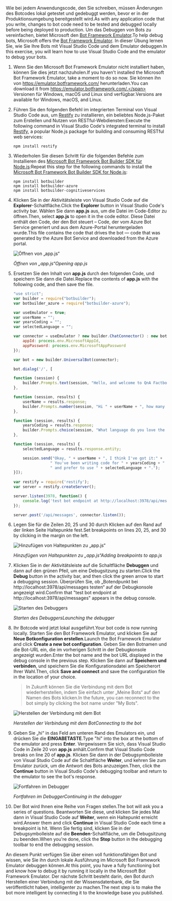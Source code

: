 <span data-ttu-id="59a98-101">Wie bei jedem Anwendungscode, den Sie schreiben, müssen Änderungen des Botcodes lokal getestet und gedebuggt werden, bevor er in der Produktionsumgebung bereitgestellt wird.</span><span class="sxs-lookup"><span data-stu-id="59a98-101">As with any application code that you write, changes to bot code need to be tested and debugged locally before being deployed to production.</span></span> <span data-ttu-id="59a98-102">Um das Debuggen von Bots zu vereinfachen, bietet Microsoft den [Bot Framework Emulator](https://emulator.botframework.com/).</span><span class="sxs-lookup"><span data-stu-id="59a98-102">To help debug bots, Microsoft offers the [Bot Framework Emulator](https://emulator.botframework.com/).</span></span> <span data-ttu-id="59a98-103">In dieser Übung lernen Sie, wie Sie Ihre Bots mit Visual Studio Code und dem Emulator debuggen.</span><span class="sxs-lookup"><span data-stu-id="59a98-103">In this exercise, you will learn how to use Visual Studio Code and the emulator to debug your bots.</span></span>

1. <span data-ttu-id="59a98-104">Wenn Sie den Microsoft Bot Framework Emulator nicht installiert haben, können Sie dies jetzt nachzuholen.</span><span class="sxs-lookup"><span data-stu-id="59a98-104">If you haven't installed the Microsoft Bot Framework Emulator, take a moment to do so now.</span></span> <span data-ttu-id="59a98-105">Sie können ihn von https://emulator.botframework.com/ herunterladen.</span><span class="sxs-lookup"><span data-stu-id="59a98-105">You can download it from https://emulator.botframework.com/.</span></span> <span data-ttu-id="59a98-106">Versionen für Windows, macOS und Linux sind verfügbar.</span><span class="sxs-lookup"><span data-stu-id="59a98-106">Versions are available for Windows, macOS, and Linux.</span></span>

1. <span data-ttu-id="59a98-107">Führen Sie den folgenden Befehl im integrierten Terminal von Visual Studio Code aus, um [Restify](http://restify.com/) zu installieren, ein beliebtes Node.js-Paket zum Erstellen und Nutzen von RESTful-Webdiensten:</span><span class="sxs-lookup"><span data-stu-id="59a98-107">Execute the following command in Visual Studio Code's integrated terminal to install [Restify](http://restify.com/), a popular Node.js package for building and consuming RESTful web services:</span></span>

    ```
    npm install restify
    ```

1. <span data-ttu-id="59a98-108">Wiederholen Sie diesen Schritt für die folgenden Befehle zum Installieren des [Microsoft Bot Framework Bot Builder SDK für Node.js](https://docs.microsoft.com/bot-framework/nodejs/bot-builder-nodejs-quickstart):</span><span class="sxs-lookup"><span data-stu-id="59a98-108">Repeat this step for the following commands to install the [Microsoft Bot Framework Bot Builder SDK for Node.js](https://docs.microsoft.com/bot-framework/nodejs/bot-builder-nodejs-quickstart):</span></span>

    ```
    npm install botbuilder
    npm install botbuilder-azure
    npm install botbuilder-cognitiveservices
    ```

1. <span data-ttu-id="59a98-109">Klicken Sie in der Aktivitätsleiste von Visual Studio Code auf die **Explorer**-Schaltfläche.</span><span class="sxs-lookup"><span data-stu-id="59a98-109">Click the **Explorer** button in Visual Studio Code's activity bar.</span></span> <span data-ttu-id="59a98-110">Wählen Sie dann **app.js** aus, um die Datei im Code-Editor zu öffnen.</span><span class="sxs-lookup"><span data-stu-id="59a98-110">Then, select **app.js** to open it in the code editor.</span></span> <span data-ttu-id="59a98-111">Diese Datei enthält den Code, der den Bot steuert – Code, der vom Azure Bot Service generiert und aus dem Azure-Portal heruntergeladen wurde.</span><span class="sxs-lookup"><span data-stu-id="59a98-111">This file contains the code that drives the bot — code that was generated by the Azure Bot Service and downloaded from the Azure portal.</span></span>

    ![Öffnen von „app.js“](../images/vs-select-index-js.png)

    <span data-ttu-id="59a98-113">_Öffnen von „app.js“_</span><span class="sxs-lookup"><span data-stu-id="59a98-113">_Opening app.js_</span></span> 

1. <span data-ttu-id="59a98-114">Ersetzen Sie den Inhalt von **app.js** durch den folgenden Code, und speichern Sie dann die Datei.</span><span class="sxs-lookup"><span data-stu-id="59a98-114">Replace the contents of **app.js** with the following code, and then save the file.</span></span>

    ```JavaScript
    "use strict";
    var builder = require("botbuilder");
    var botbuilder_azure = require("botbuilder-azure");
    
    var useEmulator = true; 
    var userName = ""; 
    var yearsCoding = ""; 
    var selectedLanguage = "";
    
    var connector = useEmulator ? new builder.ChatConnector() : new botbuilder_azure.BotServiceConnector({
        appId: process.env.MicrosoftAppId,
        appPassword: process.env.MicrosoftAppPassword      
    });
    
    var bot = new builder.UniversalBot(connector);
    
    bot.dialog('/', [
    
    function (session) {
        builder.Prompts.text(session, "Hello, and welcome to QnA Factbot! What's your name?");
    },
    
    function (session, results) {
        userName = results.response;
        builder.Prompts.number(session, "Hi " + userName + ", how many years have you been writing code?"); 
    },
    
    function (session, results) {
        yearsCoding = results.response;
        builder.Prompts.choice(session, "What language do you love the most?", ["C#", "Python", "Node.js", "Visual FoxPro"]);
    },
    
    function (session, results) {
        selectedLanguage = results.response.entity;   
    
        session.send("Okay, " + userName + ", I think I've got it:" +
                    " You've been writing code for " + yearsCoding + " years," +
                    " and prefer to use " + selectedLanguage + ".");
    }]);
     
    var restify = require('restify');
    var server = restify.createServer();

    server.listen(3978, function() {
        console.log('test bot endpoint at http://localhost:3978/api/messages');
    });

    server.post('/api/messages', connector.listen());    
    ```

1. <span data-ttu-id="59a98-115">Legen Sie für die Zeilen 20, 25 und 30 durch Klicken auf den Rand auf der linken Seite Haltepunkte fest.</span><span class="sxs-lookup"><span data-stu-id="59a98-115">Set breakpoints on lines 20, 25, and 30 by clicking in the margin on the left.</span></span>
 
    ![Hinzufügen von Haltepunkten zu „app.js“](../images/vs-add-breakpoints.png)

    <span data-ttu-id="59a98-117">_Hinzufügen von Haltepunkten zu „app.js“_</span><span class="sxs-lookup"><span data-stu-id="59a98-117">_Adding breakpoints to app.js_</span></span> 

1. <span data-ttu-id="59a98-118">Klicken Sie in der Aktivitätsleiste auf die Schaltfläche **Debuggen** und dann auf den grünen Pfeil, um eine Debugsitzung zu starten.</span><span class="sxs-lookup"><span data-stu-id="59a98-118">Click the **Debug** button in the activity bar, and then click the green arrow to start a debugging session.</span></span> <span data-ttu-id="59a98-119">Überprüfen Sie, ob „Botendpunkt bei http://localhost:3978/api/messages testen“ auf der Debugkonsole angezeigt wird.</span><span class="sxs-lookup"><span data-stu-id="59a98-119">Confirm that "test bot endpoint at http://localhost:3978/api/messages" appears in the debug console.</span></span>
 
    ![Starten des Debuggers](../images/vs-launch-debugger.png)

    <span data-ttu-id="59a98-121">_Starten des Debuggers_</span><span class="sxs-lookup"><span data-stu-id="59a98-121">_Launching the debugger_</span></span> 

1. <span data-ttu-id="59a98-122">Ihr Botcode wird jetzt lokal ausgeführt.</span><span class="sxs-lookup"><span data-stu-id="59a98-122">Your bot code is now running locally.</span></span> <span data-ttu-id="59a98-123">Starten Sie den Bot Framework Emulator, und klicken Sie auf **Neue Botkonfiguration erstellen**.</span><span class="sxs-lookup"><span data-stu-id="59a98-123">Launch the Bot Framework Emulator and click **Create a new bot configuration**.</span></span> <span data-ttu-id="59a98-124">Geben Sie den Botnamen und die Bot-URL ein, die im vorherigen Schritt in der Debugkonsole angezeigt wurden.</span><span class="sxs-lookup"><span data-stu-id="59a98-124">Enter the bot name and the bot URL displayed in the debug console in the previous step.</span></span> <span data-ttu-id="59a98-125">Klicken Sie dann auf **Speichern und verbinden**, und speichern Sie die Konfigurationsdatei am Speicherort Ihrer Wahl.</span><span class="sxs-lookup"><span data-stu-id="59a98-125">Then, click **Save and connect** and save the configuration file in the location of your choice.</span></span>

    > <span data-ttu-id="59a98-126">In Zukunft können Sie die Verbindung mit dem Bot wiederherstellen, indem Sie einfach unter „Meine Bots“ auf den Namen des Bots klicken.</span><span class="sxs-lookup"><span data-stu-id="59a98-126">In the future, you can reconnect to the bot simply by clicking the bot name under "My Bots".</span></span>

    ![Herstellen der Verbindung mit dem Bot](../images/new-bot-configuration.png)

    <span data-ttu-id="59a98-128">_Herstellen der Verbindung mit dem Bot_</span><span class="sxs-lookup"><span data-stu-id="59a98-128">_Connecting to the bot_</span></span> 

1. <span data-ttu-id="59a98-129">Geben Sie „hi“ in das Feld am unteren Rand des Emulators ein, und drücken Sie die **EINGABETASTE**.</span><span class="sxs-lookup"><span data-stu-id="59a98-129">Type "hi" into the box at the bottom of the emulator and press **Enter**.</span></span> <span data-ttu-id="59a98-130">Vergewissern Sie sich, dass Visual Studio Code in Zeile 20 von **app.js** anhält.</span><span class="sxs-lookup"><span data-stu-id="59a98-130">Confirm that Visual Studio Code breaks on line 20 of **app.js**.</span></span> <span data-ttu-id="59a98-131">Klicken Sie dann in der Debugsymbolleiste von Visual Studio Code auf die Schaltfläche **Weiter**, und kehren Sie zum Emulator zurück, um die Antwort des Bots anzuzeigen.</span><span class="sxs-lookup"><span data-stu-id="59a98-131">Then, click the **Continue** button in Visual Studio Code's debugging toolbar and return to the emulator to see the bot's response.</span></span>
 
    ![Fortfahren im Debugger](../images/continue-debugging.png)

    <span data-ttu-id="59a98-133">_Fortfahren im Debugger_</span><span class="sxs-lookup"><span data-stu-id="59a98-133">_Continuing in the debugger_</span></span> 

1. <span data-ttu-id="59a98-134">Der Bot wird Ihnen eine Reihe von Fragen stellen.</span><span class="sxs-lookup"><span data-stu-id="59a98-134">The bot will ask you a series of questions.</span></span> <span data-ttu-id="59a98-135">Beantworten Sie diese, und klicken Sie jedes Mal dann in Visual Studio Code auf **Weiter**, wenn ein Haltepunkt erreicht wird.</span><span class="sxs-lookup"><span data-stu-id="59a98-135">Answer them and click **Continue** in Visual Studio Code each time a breakpoint is hit.</span></span> <span data-ttu-id="59a98-136">Wenn Sie fertig sind, klicken Sie in der Debugsymbolleiste auf die **Beenden**-Schaltfläche, um die Debugsitzung zu beenden.</span><span class="sxs-lookup"><span data-stu-id="59a98-136">When you're done, click the **Stop** button in the debugging toolbar to end the debugging session.</span></span>

<span data-ttu-id="59a98-137">An diesem Punkt verfügen Sie über einen voll funktionsfähigen Bot und wissen, wie Sie ihn durch lokale Ausführung im Microsoft Bot Framework Emulator debuggen können.</span><span class="sxs-lookup"><span data-stu-id="59a98-137">At this point, you have a fully functioning bot and know how to debug it by running it locally in the Microsoft Bot Framework Emulator.</span></span> <span data-ttu-id="59a98-138">Der nächste Schritt besteht darin, den Bot durch Herstellen einer Verbindung mit der Wissensdatenbank, die Sie veröffentlicht haben, intelligenter zu machen.</span><span class="sxs-lookup"><span data-stu-id="59a98-138">The next step is to make the bot more intelligent by connecting it to the knowledge base you published.</span></span>